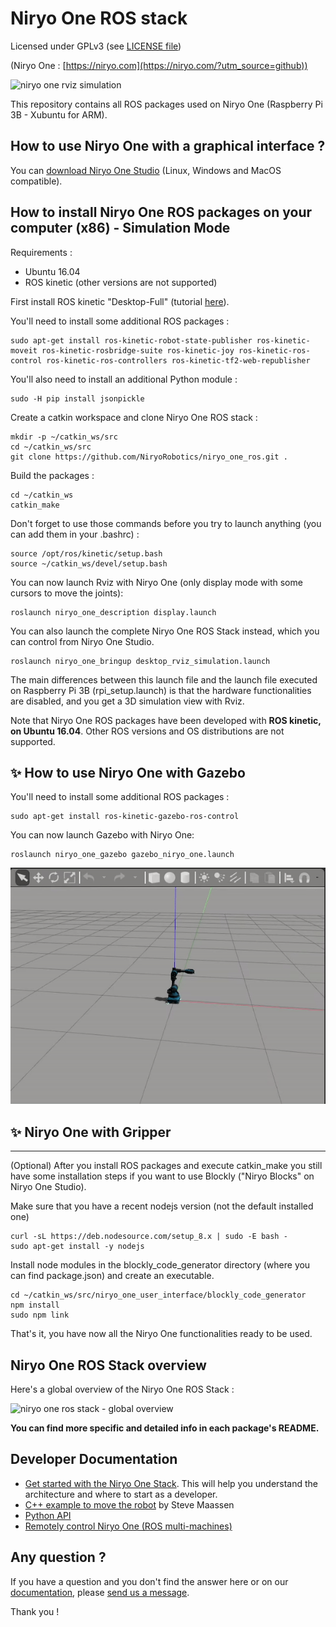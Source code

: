 # Niryo One ROS stack

Licensed under GPLv3 (see [LICENSE file](https://github.com/NiryoRobotics/niryo_one_ros/blob/master/LICENSE))

(Niryo One : [https://niryo.com](https://niryo.com/?utm_source=github))

![niryo one rviz simulation](https://niryo.com/wp-content/uploads/2018/08/ros_rviz_niryo_one_colors.png)

This repository contains all ROS packages used on Niryo One (Raspberry Pi 3B - Xubuntu for ARM).

## How to use Niryo One with a graphical interface ?

You can [download Niryo One Studio](https://niryo.com/download/?utm_source=github) (Linux, Windows and MacOS compatible).

## How to install Niryo One ROS packages on your computer (x86) - Simulation Mode

Requirements :
* Ubuntu 16.04
* ROS kinetic  (other versions are not supported)

First install ROS kinetic "Desktop-Full" (tutorial [here](http://wiki.ros.org/kinetic/Installation/Ubuntu)).

You'll need to install some additional ROS packages :
```
sudo apt-get install ros-kinetic-robot-state-publisher ros-kinetic-moveit ros-kinetic-rosbridge-suite ros-kinetic-joy ros-kinetic-ros-control ros-kinetic-ros-controllers ros-kinetic-tf2-web-republisher
```
You'll also need to install an additional Python module :
```
sudo -H pip install jsonpickle
```
Create a catkin workspace and clone Niryo One ROS stack :
```
mkdir -p ~/catkin_ws/src
cd ~/catkin_ws/src
git clone https://github.com/NiryoRobotics/niryo_one_ros.git .
```
Build the packages :
```
cd ~/catkin_ws
catkin_make
```
Don't forget to use those commands before you try to launch anything (you can add them in your .bashrc) :
```
source /opt/ros/kinetic/setup.bash
source ~/catkin_ws/devel/setup.bash
```
You can now launch Rviz with Niryo One (only display mode with some cursors to move the joints):
```
roslaunch niryo_one_description display.launch
```

You can also launch the complete Niryo One ROS Stack instead, which you can control from Niryo One Studio.
```
roslaunch niryo_one_bringup desktop_rviz_simulation.launch
```

The main differences between this launch file and the launch file executed on Raspberry Pi 3B (rpi\_setup.launch) is that the hardware functionalities are disabled, and you get a 3D simulation view with Rviz.

Note that Niryo One ROS packages have been developed with **ROS kinetic, on Ubuntu 16.04**. Other ROS versions and OS distributions are not supported.


## :sparkles: How to use Niryo One with Gazebo
You'll need to install some additional ROS packages :
```
sudo apt-get install ros-kinetic-gazebo-ros-control
```

You can now launch Gazebo with Niryo One:
```
roslaunch niryo_one_gazebo gazebo_niryo_one.launch
```

![niryo one moving in gazebo](./ezgif.com-gif-maker.gif)

## :sparkles: Niryo One with Gripper



---

(Optional) After you install ROS packages and execute catkin_make you still have some installation steps if you want to use Blockly ("Niryo Blocks" on Niryo One Studio).

Make sure that you have a recent nodejs version (not the default installed one)
```
curl -sL https://deb.nodesource.com/setup_8.x | sudo -E bash -
sudo apt-get install -y nodejs
```

Install node modules in the blockly_code_generator directory (where you can find package.json) and create an executable.
```
cd ~/catkin_ws/src/niryo_one_user_interface/blockly_code_generator
npm install
sudo npm link
```

That's it, you have now all the Niryo One functionalities ready to be used.

## Niryo One ROS Stack overview

Here's a global overview of the Niryo One ROS Stack :

![niryo one ros stack - global overview](https://niryo.com/wp-content/uploads/2017/12/niryo_one_ros.png)

**You can find more specific and detailed info in each package's README.**

## Developer Documentation

* [Get started with the Niryo One Stack](https://niryo.com/docs/niryo-one/developer-tutorials/get-started-with-the-niryo-one-ros-stack/). This will help you understand the architecture and where to start as a developer.
* [C++ example to move the robot](https://github.com/smaassen/niryo_one_tester) by Steve Maassen
* [Python API](https://github.com/NiryoRobotics/niryo_one_ros/tree/master/niryo_one_python_api)
* [Remotely control Niryo One (ROS multi-machines)](https://niryo.com/docs/niryo-one/developer-tutorials/remotely-control-niryo-one-ros-multi-machines/)

## Any question ?

If you have a question and you don't find the answer here or on our [documentation](https://niryo.com/docs/niryo-one/), please [send us a message](https://niryo.com/contact/).

Thank you !
